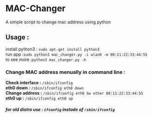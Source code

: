# MAC-Changer
A simple script to change mac address using python

## Usage :
install python3 : `sudo apt-get install python3` <br>
run app :`sudo python3 mac_changer.py -i wlan0 -m 00:11:22:33:44:55`<br>
to see more :`python3 mac_changer.py -h`


### Change MAC address menually in command line :<br>
**Check interface :** `/sbin/ifconfig` <br>
**eth0 down :** `/sbin/ifconfig eth0 down` <br>
**Change address :** `/sbin/ifconfig eth0 hw ether 00:11:22:33:44:55` <br>
**eth0 up :** `/sbin/ifconfig eth0 up` <br>

###### **for old distro use : `ifconfig` instade of `/sbin/ifconfig` <br>**
